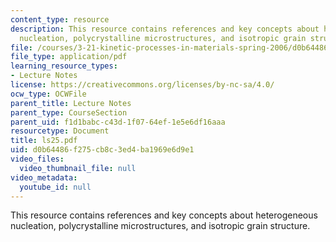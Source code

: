 ```yaml
---
content_type: resource
description: This resource contains references and key concepts about heterogeneous
  nucleation, polycrystalline microstructures, and isotropic grain structure.
file: /courses/3-21-kinetic-processes-in-materials-spring-2006/d0b64486f275cb8c3ed4ba1969e6d9e1_ls25.pdf
file_type: application/pdf
learning_resource_types:
- Lecture Notes
license: https://creativecommons.org/licenses/by-nc-sa/4.0/
ocw_type: OCWFile
parent_title: Lecture Notes
parent_type: CourseSection
parent_uid: f1d1babc-c43d-1f07-64ef-1e5e6df16aaa
resourcetype: Document
title: ls25.pdf
uid: d0b64486-f275-cb8c-3ed4-ba1969e6d9e1
video_files:
  video_thumbnail_file: null
video_metadata:
  youtube_id: null
---
```

This resource contains references and key concepts about heterogeneous nucleation, polycrystalline microstructures, and isotropic grain structure.